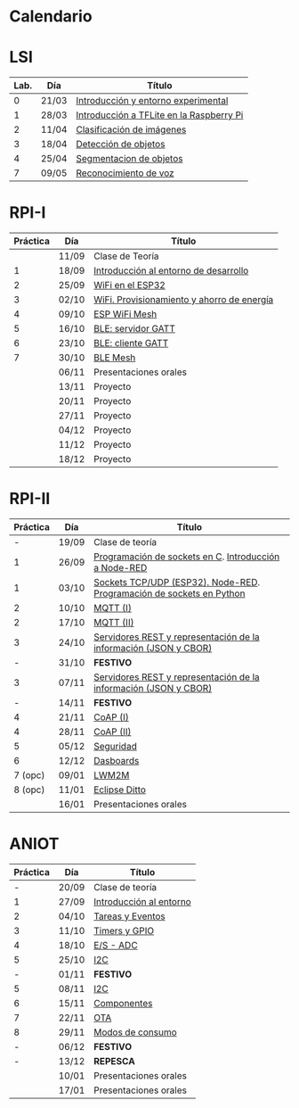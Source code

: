 # Calendario

# LSI

| Lab.     | Día | Título                                                   |
|-----------|-----|-------------------------------------------------------|
| 0        |21/03|[Introducción y entorno experimental](LSI/Lab0/index.md)  |
| 1        |28/03|[Introducción a TFLite en la Raspberry Pi](LSI/Lab1/index.md) |
| 2        |11/04|[Clasificación de imágenes](LSI/Lab2/index.md)            |
| 3        |18/04|[Detección de objetos](LSI/Lab3/index.md)                 |
| 4        |25/04|[Segmentacion de objetos](LSI/Lab4/index.md)              |
| 7        |09/05|[Reconocimiento de voz](LSI/Lab5/index.md)                |

# RPI-I

| Práctica | Día   | Título                                                          |
|----------|-------|-----------------------------------------------------------------|
|          | 11/09 | Clase de Teoría                                                 |
| 1        | 18/09 | [Introducción al entorno de desarrollo](RPI-I/P1/index.md)      |
| 2        | 25/09 | [WiFi en el ESP32](RPI-I/P2/index.md)                           |
| 3        | 02/10 | [WiFi. Provisionamiento y ahorro de energía](RPI-I/P3/index.md) |
| 4        | 09/10 | [ESP WiFi Mesh](RPI-I/P4/index.md)                              |
| 5        | 16/10 | [BLE: servidor GATT](RPI-I/P5/index.md)                         |
| 6        | 23/10 | [BLE: cliente GATT](RPI-I/P6/index.md)                          |
| 7        | 30/10 | [BLE Mesh](RPI-I/P7/index.md)                                   |
|          | 06/11 | Presentaciones orales                                           |
|          | 13/11 | Proyecto                                                        |
|          | 20/11 | Proyecto                                                        |
|          | 27/11 | Proyecto                                                        |
|          | 04/12 | Proyecto                                                        |
|          | 11/12 | Proyecto                                                        |
|          | 18/12 | Proyecto                                                        |

# RPI-II

| Práctica | Día   | Título                                       |
|----------|-------|----------------------------------------------|
| -        | 19/09 |Clase de teoría                               |
| 1        | 26/09 |[Programación de sockets en C](RPI-II/P1_I/index.md). [Introducción a Node-RED](RPI-II/P1_II/index.md) |
| 1        | 03/10 |[Sockets TCP/UDP (ESP32). Node-RED](RPI-II/P1_III/index.md). [Programación de sockets en Python](RPI-II/P1_IV/index.md) |
| 2        | 10/10 |[MQTT (I)](RPI-II/P6/index.md)                |
| 2        | 17/10 |[MQTT (II)](RPI-II/P6-II/index.md)            |
| 3        | 24/10 |[Servidores REST y representación de la información (JSON y CBOR)](RPI-II/P5/index.md)       |
| -        | 31/10 |**FESTIVO**                                   |
| 3        | 07/11 |[Servidores REST y representación de la información (JSON y CBOR)](RPI-II/P5/index.md)       |
| -        | 14/11 |**FESTIVO**                                   |
| 4        | 21/11 |[CoAP (I)](RPI-II/P7/index.md)                    |
| 4        | 28/11 |[CoAP (II)](RPI-II/P7/index.md)                    |
| 5        | 05/12 |[Seguridad](RPI-II/P3/index.md)                        |
| 6        | 12/12 |[Dasboards](RPI-II/P10/index.md)               |
| 7 (opc)  | 09/01 |[LWM2M](RPI-II/P8/index.md)                        |
| 8 (opc)  | 11/01 |[Eclipse Ditto](RPI-II/P11/index.md)                        |
|          | 16/01 | Presentaciones orales                        |


# ANIOT

| Práctica | Día   | Título                                       |
|----------|-------|----------------------------------------------|
| -        | 20/09 |Clase de teoría                               |
| 1        | 27/09 |[Introducción al entorno](ANIOT/P1/index.md) |
| 2        | 04/10 |[ Tareas y Eventos](ANIOT/P2/index.md) |
| 3        | 11/10 |[Timers y GPIO ](ANIOT/P3/index.md)       |
| 4        | 18/10 |[E/S - ADC ](ANIOT/P4/index.md)         |
| 5        | 25/10 |[I2C ](ANIOT/P5/index.md)    |
| -        | 01/11 |**FESTIVO**                                   |
| 5        | 08/11 |[I2C  ](ANIOT/P5/index.md)     |
| 6        | 15/11 |[Componentes](ANIOT/P6/index.md)              |
| 7        | 22/11 |[OTA  ](ANIOT/P7/index.md)               |
| 8        | 29/11 |[Modos de consumo ](ANIOT/P8/index.md)          |
| -        | 06/12 | **FESTIVO**                 |
| -        | 13/12 | **REPESCA**           |
|          | 10/01 | Presentaciones orales                        |
|          | 17/01 | Presentaciones orales                        |
